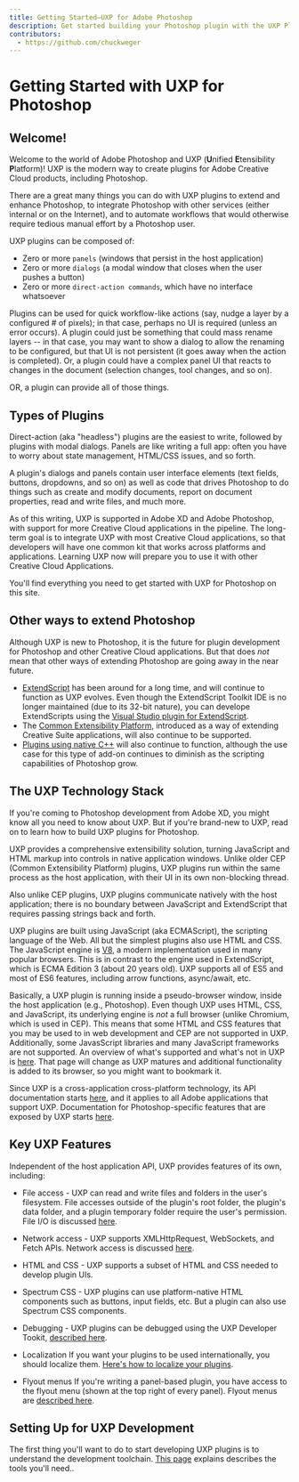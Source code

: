 ```yaml
---
title: Getting Started—UXP for Adobe Photoshop
description: Get started building your Photoshop plugin with the UXP Plugin API.
contributors:
  - https://github.com/chuckweger
---
```


# Getting Started with UXP for Photoshop
## Welcome!
Welcome to the world of Adobe Photoshop and UXP (**U**nified **E**tensibility **P**latform)! UXP is the modern way to create plugins for Adobe Creative Cloud products, including Photoshop.

There are a great many things you can do with UXP plugins to extend and enhance Photoshop, to integrate Photoshop with other services (either internal or on the Internet), and to automate workflows that would otherwise require tedious manual effort by a Photoshop user.

UXP plugins can be composed of:

* Zero or more `panels` (windows that persist in the host application)
* Zero or more `dialogs` (a modal window that closes when the user pushes a button)
* Zero or more `direct-action commands`, which have no interface whatsoever

Plugins can be used for quick workflow-like actions (say, nudge a layer by a configured # of pixels); in that case, perhaps no UI is required (unless an error occurs). A plugin could just be something that could mass rename layers -- in that case, you may want to show a dialog to allow the renaming to be configured, but that UI is not persistent (it goes away when the action is completed). Or, a plugin could have a complex panel UI that reacts to changes in the document (selection changes, tool changes, and so on).

OR, a plugin can provide all of those things.

## Types of Plugins

Direct-action (aka "headless") plugins are the easiest to write, followed by plugins with modal dialogs. Panels are like writing a full app: often you have to worry about state management, HTML/CSS issues, and so forth.

A plugin's dialogs and panels contain user interface elements (text fields, buttons, dropdowns, and so on) as well as code that drives Photoshop to do things such as create and modify documents, report on document properties, read and write files, and much more.

As of this writing, UXP is supported in Adobe XD and Adobe Photoshop, with support for more Creative Cloud applications in the pipeline. The long-term goal is to integrate UXP with most Creative Cloud applications, so that developers will have one common kit that works across platforms and applications. Learning UXP now will prepare you to use it with other Creative Cloud Applications.

You'll find everything you need to get started with UXP for Photoshop on this site.

## Other ways to extend Photoshop

Although UXP is new to Photoshop, it is the future for plugin development for Photoshop and other Creative Cloud applications. But that does _not_ mean that other ways of extending Photoshop are going away in the near future.

* [ExtendScript](https://www.adobe.com/devnet/photoshop/scripting.html) has been around for a long time, and will continue to function as UXP evolves. Even though the ExtendScript Toolkit IDE is no longer maintained (due to its 32-bit nature), you can develope ExtendScripts using the [Visual Studio plugin for ExtendScript](https://marketplace.visualstudio.com/items?itemName=Adobe.extendscript-debug).
* The [Common Extensibility Platform](https://www.adobe.io/apis/creativecloud/cep.html), introduced as a way of extending Creative Suite applications, will also continue to be supported.
* [Plugins using native C++](https://www.adobe.com/devnet/photoshop/sdk.html) will also continue to function, although the use case for this type of add-on continues to diminish as the scripting capabilities of Photoshop grow.

## The UXP Technology Stack

If you're coming to Photoshop development from Adobe XD, you might know all you need to know about UXP. But if you're brand-new to UXP, read on to learn how to build UXP plugins for Photoshop.

UXP provides a comprehensive extensibility solution, turning JavaScript and HTML markup into controls in native application windows. Unlike older CEP (Common Extensibility Platform) plugins, UXP plugins run within the same process as the host application, with their UI in its own non-blocking thread.

Also unlike CEP plugins, UXP plugins communicate natively with the host application; there is no boundary between JavaScript and ExtendScript that requires passing strings back and forth.

UXP plugins are built using JavaScript (aka ECMAScript), the scripting language of the Web. All but the simplest plugins also use HTML and CSS. The JavaScript engine is [V8](https://v8.dev), a modern implementation used in many popular browsers. This is in contrast to the engine used in ExtendScript, which is ECMA Edition 3 (about 20 years old). UXP supports all of ES5 and most of ES6 features, including arrow functions, async/await, etc.

Basically, a UXP plugin is running inside a pseudo-browser window, inside the host application (e.g., Photoshop). Even though UXP uses HTML, CSS, and JavaScript, its underlying engine is _not_ a full browser (unlike Chromium, which is used in CEP). This means that some HTML and CSS features that you may be used to in web development and CEP are not supported in UXP. Additionally, some JavasScript libraries and many JavaScript frameworks are not supported. An overview of what's supported and what's not in UXP is [here](../guides/uxp_guide/unsupported/). That page will change as UXP matures and additional functionality is added to its browser, so you might want to bookmark it.

Since UXP is a cross-application cross-platform technology, its API documentation starts [here](/uxp/reference-js/), and it applies to all Adobe applications that support UXP. Documentation for Photoshop-specific features that are exposed by UXP starts [here](../guides/ps_basics/).

## Key UXP Features

Independent of the host application API, UXP provides features of its own, including:

* File access - UXP can read and write files and folders in the user's filesystem. File accesses outside of the plugin's root folder, the plugin's data folder, and a plugin temporary folder require the user's permission. File I/O is discussed [here](./uxp_guide/uxp-misc/file-access/).

* Network access - UXP supports XMLHttpRequest, WebSockets, and Fetch APIs. Network access is discussed [here](./uxp_guide/uxp-misc/network-io/).

* HTML and CSS - UXP supports a subset of HTML and CSS needed to develop plugin UIs.

* Spectrum CSS - UXP plugins can use platform-native HTML components such as buttons, input fields, etc. But a plugin can also use Spectrum CSS components.

* Debugging - UXP plugins can be debugged using the UXP Developer Tookit, [described here](./uxp-developer-tool/).

* Localization
If you want your plugins to be used internationally, you should localize them. [Here's how to localize your plugins](./uxp_guide/uxp-misc/localization-and-platforms/).

* Flyout menus
If you're writing a panel-based plugin, you have access to the flyout menu (shown at the top right of every panel). Flyout menus are [described here](./uxp_guide/uxp-misc/flyout-menus/).

## Setting Up for UXP Development

The first thing you'll want to do to start developing UXP plugins is to understand the development toolchain. [This page](./uxp_guide/uxp-toolchain/) explains describes the tools you'll need..
